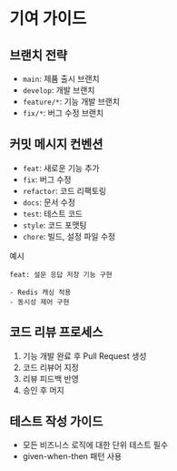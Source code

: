 # 기여 가이드

## 브랜치 전략
- `main`: 제품 출시 브랜치
- `develop`: 개발 브랜치
- `feature/*`: 기능 개발 브랜치
- `fix/*`: 버그 수정 브랜치

## 커밋 메시지 컨벤션
- `feat`: 새로운 기능 추가
- `fix`: 버그 수정
- `refactor`: 코드 리팩토링
- `docs`: 문서 수정
- `test`: 테스트 코드
- `style`: 코드 포맷팅
- `chore`: 빌드, 설정 파일 수정

예시
```
feat: 설문 응답 저장 기능 구현

- Redis 캐싱 적용
- 동시성 제어 구현
```

## 코드 리뷰 프로세스
1. 기능 개발 완료 후 Pull Request 생성
2. 코드 리뷰어 지정
3. 리뷰 피드백 반영
4. 승인 후 머지

## 테스트 작성 가이드
- 모든 비즈니스 로직에 대한 단위 테스트 필수
- given-when-then 패턴 사용